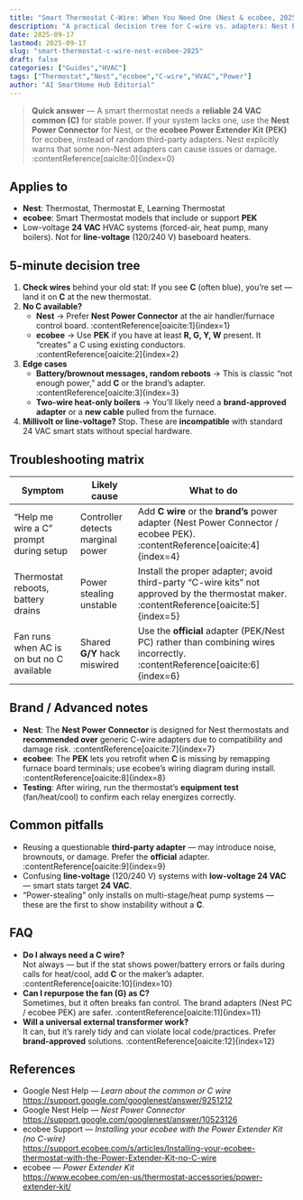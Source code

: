 ```yaml
---
title: "Smart Thermostat C-Wire: When You Need One (Nest & ecobee, 2025)"
description: "A practical decision tree for C-wire vs. adapters: Nest Power Connector, ecobee PEK, what systems work, and safe installation tips."
date: 2025-09-17
lastmod: 2025-09-17
slug: "smart-thermostat-c-wire-nest-ecobee-2025"
draft: false
categories: ["Guides","HVAC"]
tags: ["Thermostat","Nest","ecobee","C-wire","HVAC","Power"]
author: "AI SmartHome Hub Editorial"
---
```


> **Quick answer** — A smart thermostat needs a **reliable 24 VAC common (C)** for stable power. If your system lacks one, use the **Nest Power Connector** for Nest, or the **ecobee Power Extender Kit (PEK)** for ecobee, instead of random third-party adapters. Nest explicitly warns that some non-Nest adapters can cause issues or damage. :contentReference[oaicite:0]{index=0}

## Applies to
- **Nest**: Thermostat, Thermostat E, Learning Thermostat  
- **ecobee**: Smart Thermostat models that include or support **PEK**  
- Low-voltage **24 VAC** HVAC systems (forced-air, heat pump, many boilers). Not for **line-voltage** (120/240 V) baseboard heaters.

## 5-minute decision tree
1. **Check wires** behind your old stat: If you see **C** (often blue), you’re set — land it on **C** at the new thermostat.  
2. **No C available?**  
   - **Nest** → Prefer **Nest Power Connector** at the air handler/furnace control board. :contentReference[oaicite:1]{index=1}  
   - **ecobee** → Use **PEK** if you have at least **R, G, Y, W** present. It “creates” a C using existing conductors. :contentReference[oaicite:2]{index=2}  
3. **Edge cases**  
   - **Battery/brownout messages, random reboots** → This is classic “not enough power,” add **C** or the brand’s adapter. :contentReference[oaicite:3]{index=3}  
   - **Two-wire heat-only boilers** → You’ll likely need a **brand-approved adapter** or a **new cable** pulled from the furnace.  
4. **Millivolt or line-voltage?** Stop. These are **incompatible** with standard 24 VAC smart stats without special hardware.

## Troubleshooting matrix
| Symptom                                   | Likely cause                      | What to do                                                   |
| ----------------------------------------- | --------------------------------- | ------------------------------------------------------------ |
| “Help me wire a C” prompt during setup    | Controller detects marginal power | Add **C wire** or the **brand’s** power adapter (Nest Power Connector / ecobee PEK). :contentReference[oaicite:4]{index=4} |
| Thermostat reboots, battery drains        | Power stealing unstable           | Install the proper adapter; avoid third-party “C-wire kits” not approved by the thermostat maker. :contentReference[oaicite:5]{index=5} |
| Fan runs when AC is on but no C available | Shared **G/Y** hack miswired      | Use the **official** adapter (PEK/Nest PC) rather than combining wires incorrectly. :contentReference[oaicite:6]{index=6} |

## Brand / Advanced notes
- **Nest**: The **Nest Power Connector** is designed for Nest thermostats and **recommended over** generic C-wire adapters due to compatibility and damage risk. :contentReference[oaicite:7]{index=7}  
- **ecobee**: The **PEK** lets you retrofit when **C** is missing by remapping furnace board terminals; use ecobee’s wiring diagram during install. :contentReference[oaicite:8]{index=8}  
- **Testing**: After wiring, run the thermostat’s **equipment test** (fan/heat/cool) to confirm each relay energizes correctly.

## Common pitfalls
- Reusing a questionable **third-party adapter** — may introduce noise, brownouts, or damage. Prefer the **official** adapter. :contentReference[oaicite:9]{index=9}  
- Confusing **line-voltage** (120/240 V) systems with **low-voltage 24 VAC** — smart stats target **24 VAC**.  
- “Power-stealing” only installs on multi-stage/heat pump systems — these are the first to show instability without a **C**.

## FAQ
- **Do I always need a C wire?**  
  Not always — but if the stat shows power/battery errors or fails during calls for heat/cool, add **C** or the maker’s adapter. :contentReference[oaicite:10]{index=10}
- **Can I repurpose the fan (G) as C?**  
  Sometimes, but it often breaks fan control. The brand adapters (Nest PC / ecobee PEK) are safer. :contentReference[oaicite:11]{index=11}
- **Will a universal external transformer work?**  
  It can, but it’s rarely tidy and can violate local code/practices. Prefer **brand-approved** solutions. :contentReference[oaicite:12]{index=12}

## References
- Google Nest Help — *Learn about the common or C wire*  
  https://support.google.com/googlenest/answer/9251212  
- Google Nest Help — *Nest Power Connector*  
  https://support.google.com/googlenest/answer/10523126  
- ecobee Support — *Installing your ecobee with the Power Extender Kit (no C-wire)*  
  https://support.ecobee.com/s/articles/Installing-your-ecobee-thermostat-with-the-Power-Extender-Kit-no-C-wire  
- ecobee — *Power Extender Kit*  
  https://www.ecobee.com/en-us/thermostat-accessories/power-extender-kit/
